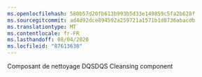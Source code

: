 ```yaml
---
ms.openlocfilehash: 580b57d20fb613b993b5d33e149859c5fa2b628f
ms.sourcegitcommit: ad4d92dce894592a259721a1571b1d8736abacdb
ms.translationtype: MT
ms.contentlocale: fr-FR
ms.lasthandoff: 08/04/2020
ms.locfileid: "87613638"
---
```

<span data-ttu-id="5c3cc-101">Composant de nettoyage DQS</span><span class="sxs-lookup"><span data-stu-id="5c3cc-101">DQS Cleansing component</span></span>
